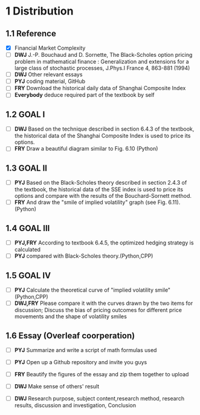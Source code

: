 # 1 Distribution
## 1.1 Reference
- [x] Financial Market Complexity 
- [ ] **DWJ** J.-P. Bouchaud and D. Sornette, The Black-Scholes option pricing problem in mathematical finance : Generalization and extensions for a large class of stochastic processes, J.Phys.I France 4, 863-881 (1994) 
- [ ] **DWJ** Other relevant essays 
- [ ] **PYJ** coding material, GitHub 
- [ ] **FRY** Download the historical daily data of Shanghai Composite Index 
- [ ] **Everybody** deduce required part of the textbook by self
## 1.2 GOAL I
- [ ] **DWJ** Based on the technique described in section 6.4.3 of the textbook, the historical data of the Shanghai Composite Index is used to price its options. 
- [ ] **FRY** Draw a beautiful diagram similar to Fig. 6.10 (Python)
## 1.3 GOAL II
- [ ] **PYJ** Based on the Black-Scholes theory described in section 2.4.3 of the textbook, the historical data of the SSE index is used to price its options and compare with the results of the Bouchard-Sornett method.
- [ ] **FRY** And draw the "smile of implied volatility" graph (see Fig. 6.11). (Python)
## 1.4 GOAL III
- [ ] **PYJ,FRY** According to textbook 6.4.5, the optimized hedging strategy is calculated 
- [ ] **PYJ** compared with Black-Scholes theory.(Python,CPP)
## 1.5 GOAL IV
- [ ] **PYJ** Calculate the theoretical curve of "implied volatility smile"(Python,CPP)
- [ ] **DWJ,FRY** Please compare it with the curves drawn by the two items for discussion; Discuss the bias of pricing outcomes for different price movements and the shape of volatility smiles
## 1.6 Essay (Overleaf coorperation)
- [ ] **PYJ** Summarize and write a script of math formulas used 
- [ ] **PYJ** Open up a Github repository and invite you guys
- [ ] **FRY** Beautify the figures of the essay and zip them together to upload
- [ ] **DWJ** Make sense of others' result
- [ ] **DWJ** Research purpose, subject content,research method, research results, discussion and investigation, Conclusion

